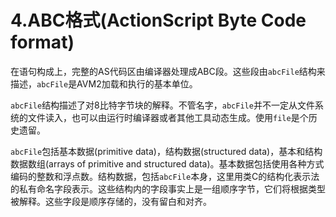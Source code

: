 # 4.ABC格式(ActionScript Byte Code format)

在语句构成上，完整的AS代码区由编译器处理成ABC段。这些段由`abcFile`结构来描述，`abcFile`是AVM2加载和执行的基本单位。

`abcFile`结构描述了对8比特字节块的解释。不管名字，`abcFile`并不一定从文件系统的文件读入，也可以由运行时编译器或者其他工具动态生成。使用`file`是个历史遗留。

`abcFile`包括基本数据(primitive data)，结构数据(structured data)，基本和结构数据数组(arrays of primitive and structured data)。基本数据包括使用各种方式编码的整数和浮点数。结构数据，包括`abcFile`本身，这里用类C的结构化表示法的私有命名字段表示。这些结构内的字段事实上是一组顺序字节，它们将根据类型被解释。这些字段是顺序存储的，没有留白和对齐。